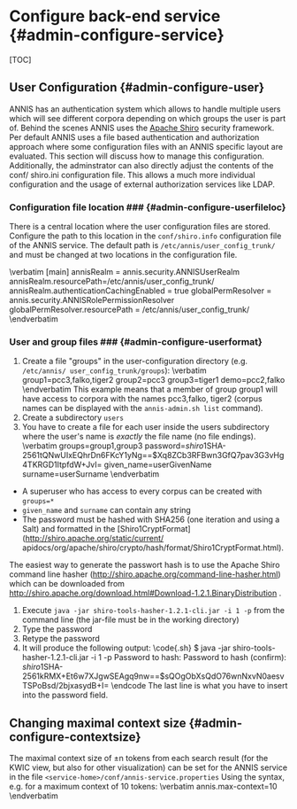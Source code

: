 Configure back-end service {#admin-configure-service}
==========================

[TOC]

User Configuration {#admin-configure-user}
------------------

ANNIS has an authentication system which allows to handle multiple users
which will see different corpora depending on which groups the user is part
of. Behind the scenes ANNIS uses the [Apache Shiro](http://shiro.apache.org/
) security framework. Per default ANNIS uses a file based authentication and
authorization approach where some configuration files with an ANNIS specific
layout are evaluated. This section will discuss how to manage this configuration.
Additionally, the adminstrator can also directly adjust the contents of the conf/
shiro.ini configuration file. This allows a much more individual configuration
and the usage of external authorization services like LDAP.

### Configuration file location ### {#admin-configure-userfileloc}

There is a central location where the user configuration files are stored.
Configure the path to this location in the `conf/shiro.info` configuration file of
the ANNIS service. The default path is `/etc/annis/user_config_trunk/` and
must be changed at two locations in the configuration file.

\verbatim
[main]
annisRealm = annis.security.ANNISUserRealm
annisRealm.resourcePath=/etc/annis/user_config_trunk/
annisRealm.authenticationCachingEnabled = true
globalPermResolver = annis.security.ANNISRolePermissionResolver
globalPermResolver.resourcePath = /etc/annis/user_config_trunk/
\endverbatim

### User and group files ### {#admin-configure-userformat}

1. Create a file "groups" in the user-configuration directory (e.g. `/etc/annis/
user_config_trunk/groups`):
\verbatim
group1=pcc3,falko,tiger2
group2=pcc3
group3=tiger1
demo=pcc2,falko
\endverbatim
This example means that a member of group group1 will have access to
corpora with the names pcc3,falko, tiger2 (corpus names can be displayed
with the `annis-admin.sh list` command).
2. Create a subdirectory `users`
3. You have to create a file for each user inside the users subdirectory where
the user's name is *exactly* the file name (no file endings).
\verbatim
groups=group1,group3
password=$shiro1$SHA-256$1$tQNwUIxEQhrDn6FKcY1yNg==$Xq8ZCb3RFBwn3GfQ7pav3G3vHg4TKRGD1ItpfdW+JvI=
given_name=userGivenName
surname=userSurname
\endverbatim
  - A superuser who has access to every corpus can be created with `groups=*`
  - `given_name` and `surname` can contain any string
  - The password must be hashed with SHA256 (one iteration and using a Salt) and formatted in the [Shiro1CryptFormat](http://shiro.apache.org/static/current/
apidocs/org/apache/shiro/crypto/hash/format/Shiro1CryptFormat.html).

  The easiest way to generate the passwort hash is to use the
Apache Shiro command line hasher (http://shiro.apache.org/command-line-hasher.html) which can be downloaded from http://shiro.apache.org/download.html#Download-1.2.1.BinaryDistribution .

  1. Execute `java -jar shiro-tools-hasher-1.2.1-cli.jar -i 1 -p` from the
command line (the jar-file must be in the working directory)
  2. Type the password
  3. Retype the password
  4. It will produce the following output:
  \code{.sh}
$ java -jar shiro-tools-hasher-1.2.1-cli.jar -i 1 -p
Password to hash: 
Password to hash (confirm): 
$shiro1$SHA-256$1$kRMX+Et6w7XJgwSEAgq9nw==$sQOgObXsQdO76wnNxvN0aesvTSPoBsd/2bjxasydB+I=
  \endcode
  The last line is what you have to insert into the password field.

Changing maximal context size {#admin-configure-contextsize}
------------------------------

The maximal context size of ±n tokens from each search result (for the KWIC
view, but also for other visualization) can be set for the ANNIS service in the file
`<service-home>/conf/annis-service.properties` Using the syntax, e.g. for a
maximum context of 10 tokens:
\verbatim
annis.max-context=10
\endverbatim
